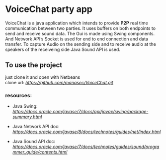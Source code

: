 # VoiceChat party app
VoiceChat is a java application which intends to provide **P2P** real time communication between two parties. It uses buffers on both endpoints to send and receive sound data. The Gui is made using Swing components. And Network API’s Socket is used for end to end connection and data transfer. To capture Audio on the sending side and to receive audio at the speakers of the receiveing side Java Sound API is used. 

## To use the project
just clone it and open with Netbeans <br/>
clone url: *https://github.com/manasec/VoiceChat.git*


### resources:
* Java Swing:
*https://docs.oracle.com/javase/7/docs/api/javax/swing/package-summary.html*

* Java Network API doc:
*https://docs.oracle.com/javase/8/docs/technotes/guides/net/index.html*

* Java Sound API doc:
*https://docs.oracle.com/javase/7/docs/technotes/guides/sound/programmer_guide/contents.html*
